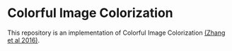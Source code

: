 # Colorful Image Colorization
This repository is an implementation of Colorful Image Colorization [(Zhang et al 2016)](https://arxiv.org/abs/1603.08511).
